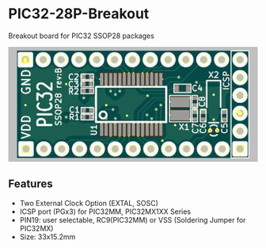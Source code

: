 # PIC32-28P-Breakout
Breakout board for PIC32 SSOP28 packages

![PCB_3D](/img/PIC32-SSOP28-F.jpg?raw=true)

## Features ##
- Two External Clock Option (EXTAL, SOSC)
- ICSP port (PGx3) for PIC32MM, PIC32MX1XX Series
- PIN19: user selectable, RC9(PIC32MM) or VSS (Soldering Jumper for PIC32MX) 
- Size: 33x15.2mm
